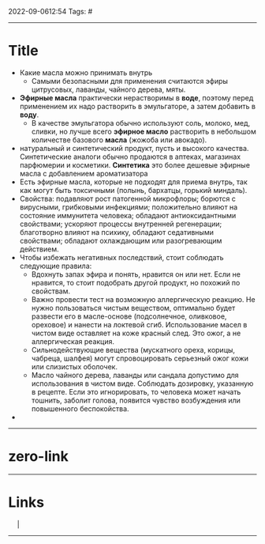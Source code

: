 2022-09-0612:54
Tags: #

---
# Title
- Какие масла можно принимать внутрь
	- Самыми безопасными для применения считаются эфиры цитрусовых, лаванды, чайного дерева, мяты.
- **Эфирные масла** практически нерастворимы в **воде**, поэтому перед применением их надо растворить в эмульгаторе, а затем добавить в **воду**.
	- В качестве эмульгатора обычно используют соль, молоко, мед, сливки, но лучше всего **эфирное масло** растворить в небольшом количестве базового **масла** (жожоба или авокадо).
- натуральный и синтетический продукт, пусть и высокого качества. Синтетические аналоги обычно продаются в аптеках, магазинах парфюмерии и косметики.  **Синтетика** это более дешевые эфирные масла с добавлением ароматизатора
- Есть эфирные масла, которые не подходят для приема внутрь, так как могут быть токсичными (полынь, бархатцы, горький миндаль).  
- Свойства: подавляют рост патогенной микрофлоры; борются с вирусными, грибковыми инфекциями; положительно влияют на состояние иммунитета человека; обладают антиоксидантными свойствами; ускоряют процессы внутренней регенерации; благотворно влияют на психику, обладают седативными свойствами; обладают охлаждающим или разогревающим действием.  
- Чтобы избежать негативных последствий, стоит соблюдать следующие правила:
	- Вдохнуть запах эфира и понять, нравится он или нет. Если не нравится, то стоит подобрать другой продукт, но похожий по свойствам. 
	- Важно провести тест на возможную аллергическую реакцию. Не нужно пользоваться чистым веществом, оптимально будет развести его в масле-основе (подсолнечное, оливковое, ореховое) и нанести на локтевой сгиб. Использование масел в чистом виде оставляет на коже красный след. Это ожог, а не аллергическая реакция.
	- Сильнодействующие вещества (мускатного ореха, корицы, чабреца, шалфея) могут спровоцировать серьезный ожог кожи или слизистых оболочек. 
	- Масло чайного дерева, лаванды или сандала допустимо для использования в чистом виде.
	Соблюдать дозировку, указанную в рецепте. Если это игнорировать, то человека может начать тошнить, заболит голова, появится чувство возбуждения или повышенного беспокойства.  
- 


---
# zero-link


---
# Links
 &emsp; | &emsp; 


---